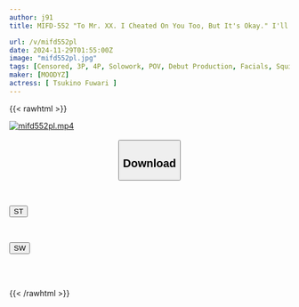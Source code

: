 ```yaml
---
author: j91
title: MIFD-552 "To Mr. XX. I Cheated On You Too, But It's Okay." I'll Make Your Cheating Boyfriend's Birthday A Day He'll Never Forget. Revenge AV Debut. POV, Facial, Squirting, 3P Play SEX Video Letter. Tsukino Fuwari

url: /v/mifd552pl
date: 2024-11-29T01:55:00Z
image: "mifd552pl.jpg"
tags: [Censored, 3P, 4P, Solowork, POV, Debut Production, Facials, Squirting	]
maker: [MOODYZ]
actress: [ Tsukino Fuwari ]
---
```



{{< rawhtml >}}

<div class="video" data-videoid="akVkmqo9dZtzDg">
    <a href="javascript:;">
        <img src="/v/mifd552pl/mifd552pl.jpg" width="WIDTH" height="HEIGHT" alt="mifd552pl.mp4" loading="lazy">
    </a>
</div>

<script type="text/javascript" src="https://j91.asia/asset/on-demand-st.js"></script>

<br>
  <link rel="stylesheet" href="https://j91.asia/asset/bs5.css">
  
  <center>
  <button class="btn btn-primary" type="button" data-bs-toggle="collapse" data-bs-target=".multi-collapse" aria-expanded="false" aria-controls="multiCollapseExample1 multiCollapseExample2"><h2>Download</h2></button></center>
</p>
<div class="row">
  <div class="col">
    <div class="collapse multi-collapse" id="multiCollapseExample1">
      <div class="card card-body">
	      	      <br>
<div class="buttons">  
<p><a href="/v/mifd552pl/st.html" target="_blank"><button class="btn-hover color-3"><i class="fa fa-download"></i> ST</button></a></p></div>
    </div>
  </div>
</div>
  <div class="col">
    <div class="collapse multi-collapse" id="multiCollapseExample2">
      <div class="card card-body">
	      <br>
<div class="buttons">
<p><a href="/v/mifd552pl/sw.html" target="_blank"><button class="btn-hover color-2"><i class="fa fa-download"></i> SW</button></a></p></div>
<br><br>
      </div>
    </div>
  </div>
</div>

{{< /rawhtml >}}